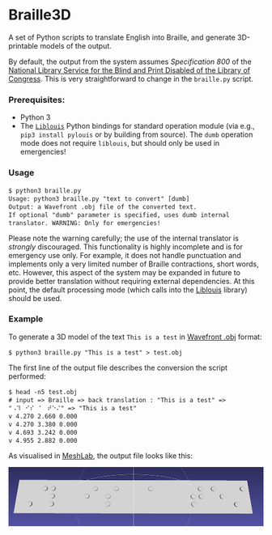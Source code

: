 # Braille3D

A set of Python scripts to translate English into Braille, and generate 3D-printable models of the output.

By default, the output from the system assumes *Specification 800* of the [National Library Service for the Blind and Print Disabled of the Library of Congress](https://www.loc.gov/nls/). This is very straightforward to change in the `braille.py` script.


### Prerequisites:

- Python 3
- The [`Liblouis`](http://liblouis.org/) Python bindings for standard operation module (via e.g., `pip3 install pylouis` or by building from source). The `dumb` operation mode does not require `liblouis`, but should only be used in emergencies!

### Usage

```
$ python3 braille.py
Usage: python3 braille.py "text to convert" [dumb]
Output: a Wavefront .obj file of the converted text.
If optional "dumb" parameter is specified, uses dumb internal translator. WARNING: Only for emergencies!
```

Please note the warning carefully; the use of the internal translator is *strongly* discouraged. This functionality is highly incomplete and is for emergency use only. For example, it does not handle punctuation and implements only a very limited number of Braille contractions, short words, etc. However, this aspect of the system may be expanded in future to provide better translation without requiring external dependencies. At this point, the default processing mode (which calls into the [Liblouis](http://liblouis.org/) library) should be used.

### Example

To generate a 3D model of the text `This is a test` in [Wavefront .obj](https://en.wikipedia.org/wiki/Wavefront_.obj_file) format:

```
$ python3 braille.py "This is a test" > test.obj
```

The first line of the output file describes the conversion the script performed:

```
$ head -n5 test.obj
# input => Braille => back translation : "This is a test" => "⠠⠹⠀⠊⠎⠀⠁⠀⠞⠑⠌" => "This is a test"
v 4.270 2.660 0.000
v 4.270 3.380 0.000
v 4.693 3.242 0.000
v 4.955 2.882 0.000
```

As visualised in [MeshLab](https://www.meshlab.net), the output file looks like this:

![Combined texture for Grand Canyon model](test.jpg)
